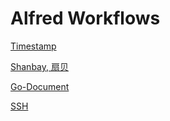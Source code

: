 Alfred Workflows
================

[Timestamp](/tree/master/Timestamp)

[Shanbay, 扇贝](/tree/master/Shanbay)

[Go-Document](/tree/master/go-document)

[SSH](/tree/master/ssh)
